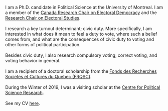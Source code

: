 <link rel="stylesheet" type="text/css" href="/css/main.css">

I am a Ph.D. candidate in Political Science at the University of Montreal. I am a member of the [Canada Research Chair on Electoral Democracy](https://www.chairedemocratie.com/) and the [Research Chair on Electoral Studies](http://www.chairelectoral.com/).<br/> <br>
I research a key turnout determinant; civic duty. More specifically, I am interested in what does it mean to feel a duty to vote, where such a belief comes from, and what are the consequences of civic duty to voting and other forms of political participation. <br/> <br>
Besides civic duty, I also research compulsory voting, correct voting, and voting behavior in general.<br/> <br>
I am a recipient of a doctoral scholarship from the [Fonds des Recherches Societes et Cultures du Quebec (FRQSC)](http://www.frqsc.gouv.qc.ca/en/).<br/> <br>
During the Winter of 2019, I was a visiting scholar at the [Centre for Political Science Research](https://soc.kuleuven.be/centre-for-political-research). <br/> <br>
See my CV [here](ferfeitosa.github.io/here.pdf).
